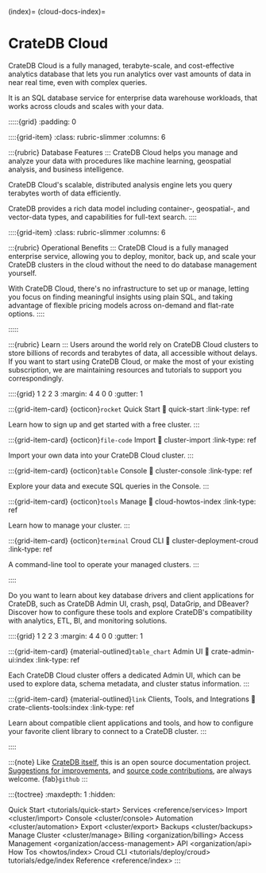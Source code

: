 (index)=
(cloud-docs-index)=

# CrateDB Cloud

CrateDB Cloud is a fully managed, terabyte-scale, and cost-effective
analytics database that lets you run analytics over vast amounts of
data in near real time, even with complex queries.

It is an SQL database service for enterprise data warehouse workloads,
that works across clouds and scales with your data.


:::::{grid}
:padding: 0

::::{grid-item}
:class: rubric-slimmer
:columns: 6

:::{rubric} Database Features
:::
CrateDB Cloud helps you manage and analyze your data with procedures
like machine learning, geospatial analysis, and business intelligence.

CrateDB Cloud's scalable, distributed analysis engine lets you query
terabytes worth of data efficiently.

CrateDB provides a rich data model including container-, geospatial-, and
vector-data types, and capabilities for full-text search.
::::

::::{grid-item}
:class: rubric-slimmer
:columns: 6

:::{rubric} Operational Benefits
:::
CrateDB Cloud is a fully managed enterprise service, allowing you to deploy,
monitor, back up, and scale your CrateDB clusters in the cloud without the
need to do database management yourself.

With CrateDB Cloud, there's no infrastructure to set up or manage, letting you
focus on finding meaningful insights using plain SQL, and taking advantage of
flexible pricing models across on-demand and flat-rate options.
::::

:::::


:::{rubric} Learn
:::
Users around the world rely on CrateDB Cloud clusters to store billions of records
and terabytes of data, all accessible without delays. If you want to start using
CrateDB Cloud, or make the most of your existing subscription, we are maintaining
resources and tutorials to support you correspondingly.


::::{grid} 1 2 2 3
:margin: 4 4 0 0
:gutter: 1


:::{grid-item-card} {octicon}`rocket` Quick Start
:link: quick-start
:link-type: ref

Learn how to sign up and get started with a free cluster.
:::


:::{grid-item-card} {octicon}`file-code` Import
:link: cluster-import
:link-type: ref

Import your own data into your CrateDB Cloud cluster.
:::


:::{grid-item-card} {octicon}`table` Console
:link: cluster-console
:link-type: ref

Explore your data and execute SQL queries in the Console.
:::


:::{grid-item-card} {octicon}`tools` Manage
:link: cloud-howtos-index
:link-type: ref

Learn how to manage your cluster.
:::


:::{grid-item-card} {octicon}`terminal` Croud CLI
:link: cluster-deployment-croud
:link-type: ref

A command-line tool to operate your managed clusters.
:::


::::


Do you want to learn about key database drivers and client applications for 
CrateDB, such as CrateDB Admin UI, crash, psql, DataGrip, and DBeaver? Discover
how to configure these tools and explore CrateDB's compatibility with analytics,
ETL, BI, and monitoring solutions.


::::{grid} 1 2 2 3
:margin: 4 4 0 0
:gutter: 1


:::{grid-item-card} {material-outlined}`table_chart` Admin UI
:link: crate-admin-ui:index
:link-type: ref

Each CrateDB Cloud cluster offers a dedicated Admin UI, which can be used to explore
data, schema metadata, and cluster status information.
:::

:::{grid-item-card} {material-outlined}`link` Clients, Tools, and Integrations
:link: crate-clients-tools:index
:link-type: ref

Learn about compatible client applications and tools, and how to configure
your favorite client library to connect to a CrateDB cluster.
:::

::::


:::{note}
Like [CrateDB itself], this is an open source documentation project. [Suggestions
for improvements], and [source code contributions], are always welcome. {fab}`github`
:::


:::{toctree}
:maxdepth: 1
:hidden:

Quick Start <tutorials/quick-start>
Services <reference/services>
Import <cluster/import>
Console <cluster/console>
Automation <cluster/automation>
Export <cluster/export>
Backups <cluster/backups>
Manage Cluster <cluster/manage>
Billing <organization/billing>
Access Management <organization/access-management>
API <organization/api>
How Tos <howtos/index>
Croud CLI <tutorials/deploy/croud>
tutorials/edge/index
Reference <reference/index>
:::

[CrateDB]: https://crate.io/product/
[Croud CLI]: https://crate.io/docs/cloud/cli/
[How-To Guides]: https://crate.io/docs/cloud/en/latest/howtos/
[Reference]: https://crate.io/docs/cloud/en/latest/reference/
[CrateDB itself]: https://github.com/crate/crate
[source code contributions]: https://github.com/crate/cloud-docs/tree/main/docs
[suggestions for improvements]: https://github.com/crate/cloud-docs/issues
